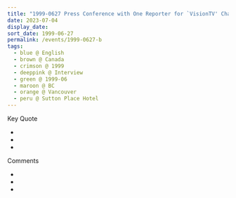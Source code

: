 ```yaml
---
title: "1999-0627 Press Conference with One Reporter for `VisionTV' Channel and with Four Journalists for `Common Ground Magazine', `U Magazine', `The Link Newspaper', and `Vancouver Indian Community Press', Sutton Place Hotel, 845 Burrard Street, Vancouver, BC, Canada"
date: 2023-07-04
display_date: 
sort_date: 1999-06-27
permalink: /events/1999-0627-b
tags:
  - blue @ English
  - brown @ Canada
  - crimson @ 1999
  - deeppink @ Interview
  - green @ 1999-06
  - maroon @ BC
  - orange @ Vancouver
  - peru @ Sutton Place Hotel
---
```


<div class="main">
  <div class="wave-list">
    <div class="title">
      <div class="text" style="--color: green">
        Key Quote
      </div>
    </div>
    <ul class="list">
        <li class="item" data-color-BlanchedAlmond>
        </li>
        <li class="item" style="--color: Lavender">
        </li>
        <li class="item" style="--color: BlanchedAlmond">
        </li>
      </ul>
  </div>
</div>

<div class="main">
  <div class="wave-list">
    <div class="title">
      <div class="text" style="--color: green">
        Comments
      </div>
    </div>
    <ul class="list">
        <li class="item" data-color-Ivory>
        </li>
        <li class="item" style="--color: PaleTurquiose">
        </li>
        <li class="item" style="--color: Ivory">
        </li>
      </ul>
  </div>
</div>